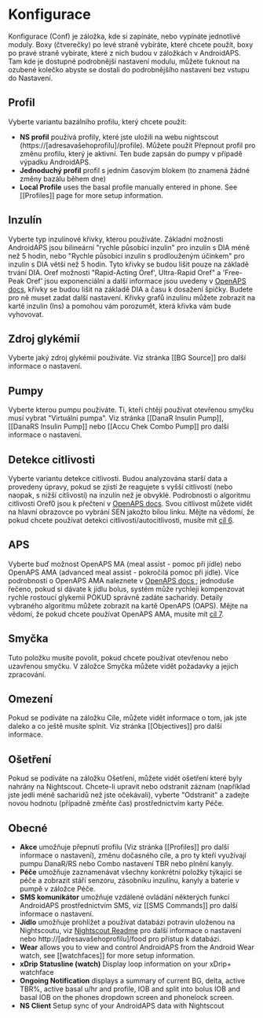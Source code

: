 # Konfigurace

Konfigurace (Conf) je záložka, kde si zapínáte, nebo vypínáte jednotlivé moduly. Boxy (čtverečky) po levé straně vybíráte, které chcete použít, boxy po pravé straně vybírate, které z nich budou v záložkách v AndroidAPS. Tam kde je dostupné podrobnější nastavení modulu, můžete ťuknout na ozubené kolečko abyste se dostali do podrobnějšího nastavení bez vstupu do Nastavení.

## Profil

Vyberte variantu bazálního profilu, který chcete použít:

* **NS profil** používá profily, které jste uložili na webu nightscout (https://[adresavašehoprofilu]/profile). Můžete použít Přepnout profil pro změnu profilu, který je aktivní. Ten bude zapsán do pumpy v případě výpadku AndroidAPS.
* **Jednoduchý profil** profil s jedním časovým blokem (to znamená žádné změny bazálu během dne)
* **Local Profile** uses the basal profile manually entered in phone. See [[Profiles]] page for more setup information.

## Inzulín

Vyberte typ inzulínové křivky, kterou používáte. Základní možnosti AndroidAPS jsou bilineární "rychle působící inzulin" pro inzulín s DIA méně než 5 hodin, nebo "Rychle působící inzulín s prodlouženým účinkem" pro inzulín s DIA větší než 5 hodin. Tyto křivky se budou lišit pouze na základě trvání DIA. Oref možnosti "Rapid-Acting Oref', Ultra-Rapid Oref" a 'Free-Peak Oref' jsou exponenciální a další informace jsou uvedeny v [OpenAPS docs](http://openaps.readthedocs.io/en/latest/docs/While%20You%20Wait%20For%20Gear/understanding-insulin-on-board-calculations.html#understanding-the-new-iob-curves-based-on-exponential-activity-curves), křivky se budou lišit na základě DIA a času k dosažení špičky. Budete pro ně muset zadat další nastavení. Křivky grafů inzulínu můžete zobrazit na kartě inzulin (Ins) a pomohou vám porozumět, která křivka vám bude vyhovovat.

## Zdroj glykémií

Vyberte jaký zdroj glykémií používáte. Viz stránka [[BG Source]] pro další informace o nastavení.

## Pumpy

Vyberte kterou pumpu používáte. Ti, kteří chtějí používat otevřenou smyčku musí vybrat "Virtuální pumpa". Viz stránka [[DanaR Insulin Pump]], [[DanaRS Insulin Pump]] nebo [[Accu Chek Combo Pump]] pro další informace o nastavení.

## Detekce citlivosti

Vyberte variantu detekce citlivosti. Budou analyzována starší data a provedeny úpravy, pokud se zjistí že reagujete s vyšší citlivostí (nebo naopak, s nižší citlivostí) na inzulín než je obvyklé. Podrobnosti o algoritmu citlivosti Oref0 jsou k přečtení v [OpenAPS docs](http://openaps.readthedocs.io/en/latest/docs/walkthrough/phase-4/advanced-features.html#auto-sensitivity-mode). Svou citlivost můžete vidět na hlavní obrazovce po vybrání SEN jakožto bílou linku. Mějte na vědomí, že pokud chcete používat detekci citlivosti/autocitlivosti, musíte mít [cíl 6](../Usage/Objectives).

## APS

Vyberte buď možnost OpenAPS MA (meal assist - pomoc při jídle) nebo OpenAPS AMA (advanced meal assist - pokročilá pomoc při jídle). Více podrobností o OpenAPS AMA naleznete v [ OpenAPS docs ](http://openaps.readthedocs.io/en/latest/docs/Customize-Iterate/autosens.html#advanced-meal-assist-or-ama); jednoduše řečeno, pokud si dávate k jídlu bolus, systém může rychleji kompenzovat rychle rostoucí glykemii POKUD správně zadáte sacharidy. Detaily vybraného algoritmu můžete zobrazit na kartě OpenAPS (OAPS). Mějte na vědomí, že pokud chcete používat OpenAPS AMA, musíte mít [cíl 7](../Usage/Objectives).

## Smyčka

Tuto položku musíte povolit, pokud chcete používat otevřenou nebo uzavřenou smyčku. V záložce Smyčka můžete vidět požadavky a jejich zpracování.

## Omezení

Pokud se podíváte na záložku Cíle, můžete vidět informace o tom, jak jste daleko a co ještě musíte splnit. Viz stránka [[Objectives]] pro další informace.

## Ošetření

Pokud se podíváte na záložku Ošetření, můžete vidět ošetření které byly nahrány na Nightscout. Chcete-li upravit nebo odstranit záznam (například jste jedli méně sacharidů než jste očekávali), vyberte "Odstranit" a zadejte novou hodnotu (případně změňte čas) prostřednictvím karty Péče.

## Obecné

* **Akce** umožňuje přepnutí profilu (Viz stránka [[Profiles]] pro další informace o nastavení), změnu dočasného cíle, a pro ty kteří využívají pumpu DanaR/RS nebo Combo nastavení TBR nebo plnění kanyly.
* **Péče** umožňuje zaznamenávat všechny konkrétní položky týkající se péče a zobrazit stáří senzoru, zásobníku inzulínu, kanyly a baterie v pumpě v záložce Péče.
* **SMS komunikátor** umožňuje vzdálené ovládání některých funkcí AndroidAPS prostřednictvím SMS, viz [[SMS Commands]] pro další informace o nastavení.
* **Jídlo** umožňuje prohlížet a používat databázi potravin uloženou na Nightscoutu, viz [Nightscout Readme](https://github.com/nightscout/cgm-remote-monitor#food-custom-foods) pro další informace o nastavení nebo http://[adresavašehoprofilu]/food pro přístup k databázi.
* **Wear** allows you to view and control AndroidAPS from the Android Wear watch, see [[watchfaces]] for more setup information.
* **xDrip Statusline (watch)** Display loop information on your xDrip+ watchface
* **Ongoing Notification** displays a summary of current BG, delta, active TBR%, active basal u/hr and profile, IOB and split into bolus IOB and basal IOB on the phones dropdown screen and phonelock screen.
* **NS Client** Setup sync of your AndroidAPS data with Nightscout